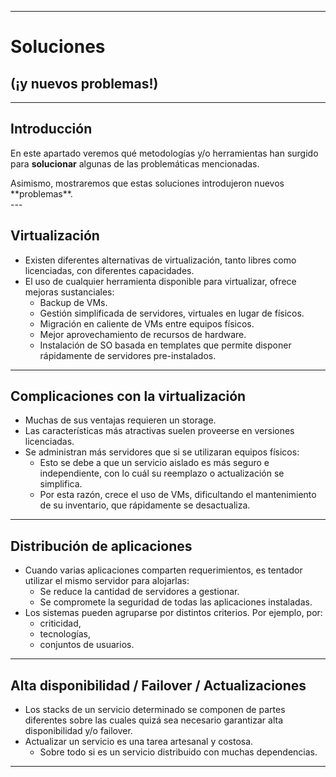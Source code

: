 ***
# Soluciones
## (¡y nuevos problemas!)
---

## Introducción

En este apartado veremos qué metodologías y/o herramientas han surgido
para **solucionar** algunas de las problemáticas mencionadas.
<div class="fragment">
Asimismo, mostraremos que estas soluciones introdujeron nuevos **problemas**.
</div>
---

## Virtualización

* Existen diferentes alternativas de virtualización, tanto libres como
  licenciadas, con diferentes capacidades.
* El uso de cualquier herramienta disponible para virtualizar, ofrece mejoras
  sustanciales:
  * Backup de VMs.
  * Gestión simplificada de servidores, virtuales en lugar de físicos.
  * Migración en caliente de VMs entre equipos físicos.
  * Mejor aprovechamiento de recursos de hardware.
  * Instalación de SO basada en templates que permite disponer rápidamente de
    servidores pre-instalados.
---

## Complicaciones con la virtualización

* Muchas de sus ventajas requieren un storage.
* Las características más atractivas suelen proveerse en versiones licenciadas.
* Se administran más servidores que si se utilizaran equipos físicos:
  * Esto se debe a que un servicio aislado es más seguro e independiente, con lo
    cuál su reemplazo o actualización se simplifica.
  * Por esta razón, crece el uso de VMs, dificultando el mantenimiento de su 
    inventario, que rápidamente se desactualiza.
---

## Distribución de aplicaciones

* Cuando varias aplicaciones comparten requerimientos, es tentador utilizar el
  mismo servidor para alojarlas:
  * Se reduce la cantidad de servidores a gestionar.
  * Se compromete la seguridad de todas las aplicaciones instaladas.
* Los sistemas pueden agruparse por distintos criterios. Por ejemplo, por:
  * criticidad,
  * tecnologías,
  * conjuntos de usuarios.
---

## Alta disponibilidad / Failover / Actualizaciones

* Los stacks de un servicio determinado se componen de partes diferentes sobre
  las cuales quizá sea necesario garantizar alta disponibilidad y/o failover.
* Actualizar un servicio es una tarea artesanal y costosa.
  * Sobre todo si es un servicio distribuido con muchas dependencias.
***
